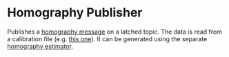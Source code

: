 # Homography Publisher
Publishes a [homography message](https://github.com/tum-phoenix/drive_ros_msgs/blob/master/msg/Homography.msg) on a latched topic. The data is read from a calibration file (e.g. [this one](https://github.com/tum-phoenix/drive_ros_homography_publisher/blob/master/calib/ftm_rc_car_1_left_2208x1242.yaml)). It can be generated using the separate [homography estimator](https://github.com/tum-phoenix/drive_ros_camera_homography). 
